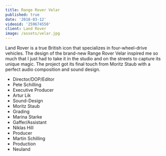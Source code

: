 ```yaml
---
title: Range Rover Velar
published: true
date: '2018-03-12'
videoid: '259674550'
client: Land Rover
image: /assets/velar.jpg
---
```


Land Rover is a true British icon that specializes in four-wheel-drive vehicles. The design of the brand-new Range Rover Velar inspired me so much that I just had to take it in the studio and on the streets to capture its unique magic. The project got its final touch from Moritz Staub with a perfect audio composition and sound design.

* Director/DOP/Editor
* Pete Schilling
* Executive Producer
* Artur Lik
* Sound-Design
* Moritz Staub
* Grading
* Marina Starke
* Gaffer/Assistant
* Niklas Hill
* Producer
* Martin Schilling
* Production
* Neuland

